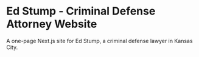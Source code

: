 # Ed Stump - Criminal Defense Attorney Website

A one-page Next.js site for Ed Stump, a criminal defense lawyer in Kansas City.